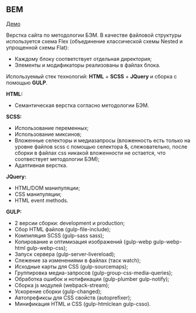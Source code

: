 ## BEM

[Демо](https://dan-gh-str.github.io/BEM/)

Верстка сайта по методологии БЭМ. В качестве файловой структуры используется схема Flex (объединение классической схемы Nested и упрощенной схемы Flat):
- Каждому блоку соответствует отдельная директория;
- Элементы и модификаторы реализованы в файлах блока.

Используемый стек технологий: **HTML** + **SCSS** + **JQuery** и сборка с помощью **GULP**.

**HTML:**
- Cемантическая верстка согласно методологии БЭМ.
  
**SCSS:**
- Использование переменных;
- Использование миксинов;
- Вложенные селекторы и медиазапросы (вложенность есть только на уровне файлов scss с помощью селектора &, слежовательно, после сборки в файлах css никакой вложенности не остается, что соотвествует методологии БЭМ);
- Адаптивная верстка.
  
**JQuery:**
- HTML/DOM манипуляции;
- CSS манипуляции;
- HTML event methods.
  
**GULP:**
- 2 версии сборки: development и production;
- Сбор HTML файлов (gulp-file-include);
- Компиляция SCSS (gulp-sass sass);
- Копирование и оптимизация изображений (gulp-webp gulp-webp-html gulp-webp-css);
- Запуск сервера (gulp-server-livereload);
- Слежение за изменениями в файлах (таск watch);
- Исходные карты для CSS (gulp-sourcemaps);
- Группировка медиа-запросов (gulp-group-css-media-queries);
- Обработка ошибок и нотификации (gulp-plumber gulp-notify);
- Сборка js модулей (webpack-stream);
- Ускорение сборки (gulp-changed);
- Автопрефиксы для CSS свойств (autoprefixer);
- Минификация HTML и CSS (gulp-htmlclean gulp-csso).
